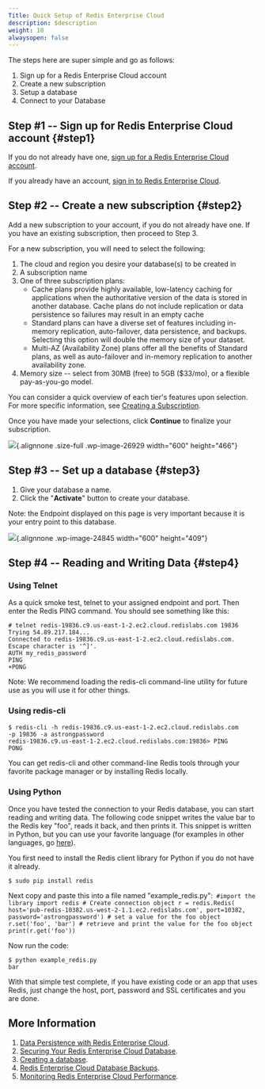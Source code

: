 ```yaml
---
Title: Quick Setup of Redis Enterprise Cloud
description: $description
weight: 10
alwaysopen: false
---
```

The steps here are super simple and go as follows:

1.  Sign up for a Redis Enterprise Cloud account
2.  Create a new subscription
3.  Setup a database
4.  Connect to your Database

Step \#1 -- Sign up for Redis Enterprise Cloud account {#step1}
------------------------------------------------------

If you do not already have one, [sign up for a Redis Enterprise Cloud
account](https://app.redislabs.com/#/sign-up/tabs/redis-cloud?product=redis-cloud).

If you already have an account, [sign in to Redis Enterprise
Cloud](https://app.redislabs.com/#/login?).

Step \#2 -- Create a new subscription {#step2}
-------------------------------------

Add a new subscription to your account, if you do not already have one.
If you have an existing subscription, then proceed to Step 3.

For a new subscription, you will need to select the following:

1.  The cloud and region you desire your database(s) to be created in
2.  A subscription name
3.  One of three subscription plans:
    -   Cache plans provide highly available, low-latency caching for
        applications when the authoritative version of the data is
        stored in another database. Cache plans do not include
        replication or data persistence so failures may result in an
        empty cache
    -   Standard plans can have a diverse set of features including
        in-memory replication, auto-failover, data persistence, and
        backups. Selecting this option will double the memory size of
        your dataset.
    -   Multi-AZ (Availability Zone) plans offer all the benefits of
        Standard plans, as well as auto-failover and in-memory
        replication to another availability zone.
4.  Memory size -- select from 30MB (free) to 5GB (\$33/mo), or a
    flexible pay-as-you-go model.

You can consider a quick overview of each tier's features upon
selection. For more specific information, see [Creating a
Subscription](/redis-cloud-documentation/administration/setup-editing/create-subscription/).

Once you have made your selections, click **Continue** to finalize your
subscription.

![](/wp-content/uploads/2017/02/new_sub.png){.alignnone .size-full
.wp-image-26929 width="600" height="466"}

Step \#3 -- Set up a database {#step3}
-----------------------------

1.  Give your database a name.
2.  Click the "**Activate**" button to create your database.

Note: the Endpoint displayed on this page is very important because it
is your entry point to this database.

![](/wp-content/uploads/2017/02/rc-view-database-endpoint.png){.alignnone
.wp-image-24845 width="600" height="409"}

Step \#4 -- Reading and Writing Data {#step4}
------------------------------------

### Using Telnet

As a quick smoke test, telnet to your assigned endpoint and port. Then
enter the Redis PING command. You should see something like this:

``` {style="border: 2px solid #ddd; background-color: #333; color: #fff; padding: 10px; -webkit-font-smoothing: auto;"}
# telnet redis-19836.c9.us-east-1-2.ec2.cloud.redislabs.com 19836
Trying 54.89.217.184...
Connected to redis-19836.c9.us-east-1-2.ec2.cloud.redislabs.com.
Escape character is '^]'.
AUTH my_redis_password
PING
+PONG
```

Note: We recommend loading the redis-cli command-line utility for future
use as you will use it for other things.

### Using redis-cli

``` {style="border: 2px solid #ddd; background-color: #333; color: #fff; padding: 10px; -webkit-font-smoothing: auto;"}
$ redis-cli -h redis-19836.c9.us-east-1-2.ec2.cloud.redislabs.com 
-p 19836 -a astrongpassword
redis-19836.c9.us-east-1-2.ec2.cloud.redislabs.com:19836> PING
PONG
```

You can get redis-cli and other command-line Redis tools through your
favorite package manager or by installing Redis locally.

### Using Python

Once you have tested the connection to your Redis database, you can
start reading and writing data. The following code snippet writes the
value bar to the Redis key "foo", reads it back, and then prints it.
This snippet is written in Python, but you can use your favorite
language (for examples in other languages, go
[here](/resources/how-to-redis-enterprise/)).

You first need to install the Redis client library for Python if you do
not have it already.

``` {style="border: 2px solid #ddd; background-color: #333; color: #fff; padding: 10px; -webkit-font-smoothing: auto;"}
$ sudo pip install redis
```

Next copy and paste this into a file named
"example\_redis.py":` #import the library import redis # Create connection object r = redis.Redis( host='pub-redis-10382.us-west-2-1.1.ec2.redislabs.com', port=10382, password='astrongpassword') # set a value for the foo object r.set('foo', 'bar') # retrieve and print the value for the foo object print(r.get('foo'))`

Now run the code:

``` {style="border: 2px solid #ddd; background-color: #333; color: #fff; padding: 10px; -webkit-font-smoothing: auto;"}
$ python example_redis.py
bar
```

With that simple test complete, if you have existing code or an app that
uses Redis, just change the host, port, password and SSL certificates
and you are done.

More Information
----------------

1.  [Data Persistence with Redis Enterprise
    Cloud](/redis-cloud-documentation/concepts/data-persistence-redis-cloud/).
2.  [Securing Your Redis Enterprise Cloud
    Database](/redis-cloud-documentation/administration/configuration/security/).
3.  [Creating a
    database](/redis-cloud-documentation/administration/setup-editing/creating-databases-redis-cloud/).
4.  [Redis Enterprise Cloud Database
    Backups](/redis-cloud-documentation/administration/configuration/backups/).
5.  [Monitoring Redis Enterprise Cloud
    Performance](/redis-cloud-documentation/administration/configuration/monitoring-alerting-metrics/).
